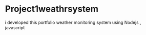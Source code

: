 # Project1weathrsystem
i developed this portfolio weather monitoring system using Nodejs , javascript  
